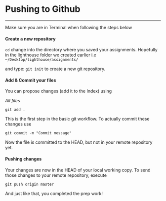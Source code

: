 # Pushing to Github
----

Make sure you are in Terminal when following the steps below

#### Create a new repository
`cd` change into the directory where you saved your assignments. Hopefully in the lighthouse folder we created earlier i.e `~/Desktop/lighthouse/assignments/`

and type: `git init` to create a new git repository.

#### Add & Commit your files
You can propose changes (add it to the Index) using

*All files*
```
git add .
```

This is the first step in the basic git workflow. To actually commit these changes use

`git commit -m "Commit message"`

Now the file is committed to the HEAD, but not in your remote repository yet.

#### Pushing changes
Your changes are now in the HEAD of your local working copy. To send those changes to your remote repository, execute

```
git push origin master
```

And just like that, you completed the prep work!
